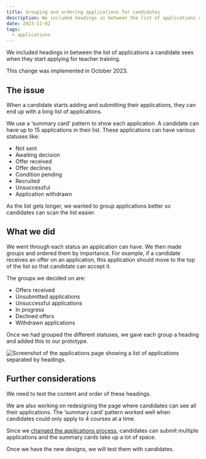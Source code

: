 ```yaml
---
title: Grouping and ordering applications for candidates
description: We included headings in between the list of applications a candidate sees when they start applying for teacher training.
date: 2023-11-02
tags:
  - applications
---
```


We included headings in between the list of applications a candidate sees when they start applying for teacher training.

This change was implemented in October 2023.

## The issue

When a candidate starts adding and submitting their applications, they can end up with a long list of applications.

We use a ‘summary card’ pattern to show each application. A candidate can have up to 15 applications in their list. These applications can have various statuses like:

- Not sent
- Awaiting decision
- Offer received
- Offer declines
- Condition pending
- Recruited
- Unsuccessful
- Application withdrawn

As the list gets longer, we wanted to group applications better so candidates can scan the list easier.

## What we did

We went through each status an application can have. We then made groups and ordered them by importance. For example, if a candidate receives an offer on an application, this application should move to the top of the list so that candidate can accept it.

The groups we decided on are:

- Offers received
- Unsubmitted applications
- Unsuccessful applications
- In progress
- Declined offers
- Withdrawn applications

Once we had grouped the different statuses, we gave each group a heading and added this to our prototype.

![Screenshot of the applications page showing a list of applications separated by headings.](application-list.png)

## Further considerations

We need to test the content and order of these headings.

We are also working on redesigning the page where candidates can see all their applications. The ‘summary card’ pattern worked well when candidates could only apply to 4 courses at a time.

Since we [changed the applications process](/apply-for-teacher-training/changing-application-process), candidates can submit multiple applications and the summary cards take up a lot of space.

Once we have the new designs, we will test them with candidates.

